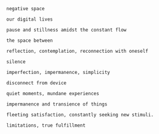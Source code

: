 

    negative space

    our digital lives

    pause and stillness amidst the constant flow

    the space between

    reflection, contemplation, reconnection with oneself

    silence

    imperfection, impermanence, simplicity

    disconnect from device

    quiet moments, mundane experiences

    impermanence and transience of things

    fleeting satisfaction, constantly seeking new stimuli.

    limitations, true fulfillment
